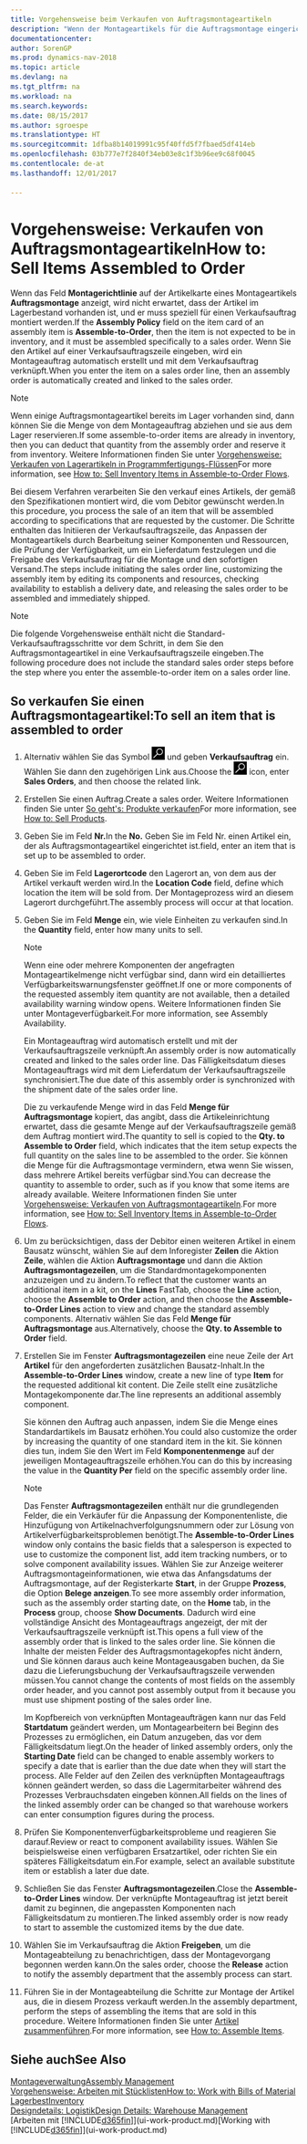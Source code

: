 ```yaml
---
title: Vorgehensweise beim Verkaufen von Auftragsmontageartikeln
description: "Wenn der Montageartikels für die Auftragsmontage eingerichtet ist, dann nimmt der Standard-Verkaufsauftragsprozess an, dass der Artikel nicht auf Lager ist und für den jeweiligen Verkaufsauftrag speziell montiert werden muss. Wenn Sie den Artikel auf einer Verkaufsauftragszeile eingeben, wird ein Montageauftrag automatisch erstellt und mit dem Verkaufsauftrag verknüpft."
documentationcenter: 
author: SorenGP
ms.prod: dynamics-nav-2018
ms.topic: article
ms.devlang: na
ms.tgt_pltfrm: na
ms.workload: na
ms.search.keywords: 
ms.date: 08/15/2017
ms.author: sgroespe
ms.translationtype: HT
ms.sourcegitcommit: 1dfba8b14019991c95f40ffd5f7fbaed5df414eb
ms.openlocfilehash: 03b777e7f2840f34eb03e8c1f3b96ee9c68f0045
ms.contentlocale: de-at
ms.lasthandoff: 12/01/2017

---
```

# <a name="how-to-sell-items-assembled-to-order"></a><span data-ttu-id="8ac48-104">Vorgehensweise: Verkaufen von Auftragsmontageartikeln</span><span class="sxs-lookup"><span data-stu-id="8ac48-104">How to: Sell Items Assembled to Order</span></span>
<span data-ttu-id="8ac48-105">Wenn das Feld **Montagerichtlinie** auf der Artikelkarte eines Montageartikels  **Auftragsmontage** anzeigt, wird nicht erwartet, dass der Artikel im Lagerbestand vorhanden ist, und er muss speziell für einen Verkaufsauftrag montiert werden.</span><span class="sxs-lookup"><span data-stu-id="8ac48-105">If the **Assembly Policy** field on the item card of an assembly item is **Assemble-to-Order**, then the item is not expected to be in inventory, and it must be assembled specifically to a sales order.</span></span> <span data-ttu-id="8ac48-106">Wenn Sie den Artikel auf einer Verkaufsauftragszeile eingeben, wird ein Montageauftrag automatisch erstellt und mit dem Verkaufsauftrag verknüpft.</span><span class="sxs-lookup"><span data-stu-id="8ac48-106">When you enter the item on a sales order line, then an assembly order is automatically created and linked to the sales order.</span></span>  

> [!NOTE]  
>  <span data-ttu-id="8ac48-107">Wenn einige Auftragsmontageartikel bereits im Lager vorhanden sind, dann können Sie die Menge von dem Montageauftrag abziehen und sie aus dem Lager reservieren.</span><span class="sxs-lookup"><span data-stu-id="8ac48-107">If some assemble-to-order items are already in inventory, then you can deduct that quantity from the assembly order and reserve it from inventory.</span></span> <span data-ttu-id="8ac48-108">Weitere Informationen finden Sie unter [Vorgehensweise: Verkaufen von Lagerartikeln in Programmfertigungs-Flüssen](assembly-how-to-sell-assemble-to-order-items-and-inventory-items-together.md)</span><span class="sxs-lookup"><span data-stu-id="8ac48-108">For more information, see [How to: Sell Inventory Items in Assemble-to-Order Flows](assembly-how-to-sell-assemble-to-order-items-and-inventory-items-together.md).</span></span>  

<span data-ttu-id="8ac48-109">Bei diesem Verfahren verarbeiten Sie den verkauf eines Artikels, der gemäß den Spezifikationen montiert wird, die vom Debitor gewünscht werden.</span><span class="sxs-lookup"><span data-stu-id="8ac48-109">In this procedure, you process the sale of an item that will be assembled according to specifications that are requested by the customer.</span></span> <span data-ttu-id="8ac48-110">Die Schritte enthalten das Initiieren der Verkaufsauftragszeile, das Anpassen der Montageartikels durch Bearbeitung seiner Komponenten und Ressourcen, die Prüfung der Verfügbarkeit, um ein Lieferdatum festzulegen und die Freigabe des Verkaufsauftrag für die Montage und den sofortigen Versand.</span><span class="sxs-lookup"><span data-stu-id="8ac48-110">The steps include initiating the sales order line, customizing the assembly item by editing its components and resources, checking availability to establish a delivery date, and releasing the sales order to be assembled and immediately shipped.</span></span>  

> [!NOTE]  
>  <span data-ttu-id="8ac48-111">Die folgende Vorgehensweise enthält nicht die Standard-Verkaufsauftragsschritte vor dem Schritt, in dem Sie den Auftragsmontageartikel in eine Verkaufsauftragszeile eingeben.</span><span class="sxs-lookup"><span data-stu-id="8ac48-111">The following procedure does not include the standard sales order steps before the step where you enter the assemble-to-order item on a sales order line.</span></span>  

## <a name="to-sell-an-item-that-is-assembled-to-order"></a><span data-ttu-id="8ac48-112">So verkaufen Sie einen Auftragsmontageartikel:</span><span class="sxs-lookup"><span data-stu-id="8ac48-112">To sell an item that is assembled to order</span></span>  
1.  <span data-ttu-id="8ac48-113">Alternativ wählen Sie das Symbol ![Nach Seite oder Bericht suchen](media/ui-search/search_small.png "Nach Seite oder Bericht suchen") und geben **Verkaufsauftrag** ein. Wählen Sie dann den zugehörigen Link aus.</span><span class="sxs-lookup"><span data-stu-id="8ac48-113">Choose the ![Search for Page or Report](media/ui-search/search_small.png "Search for Page or Report icon") icon, enter **Sales Orders**, and then choose the related link.</span></span>  
2.  <span data-ttu-id="8ac48-114">Erstellen Sie einen Auftrag.</span><span class="sxs-lookup"><span data-stu-id="8ac48-114">Create a sales order.</span></span> <span data-ttu-id="8ac48-115">Weitere Informationen finden Sie unter [So geht's: Produkte verkaufen](sales-how-sell-products.md)</span><span class="sxs-lookup"><span data-stu-id="8ac48-115">For more information, see [How to: Sell Products](sales-how-sell-products.md).</span></span>  
3.  <span data-ttu-id="8ac48-116">Geben Sie im Feld **Nr.**</span><span class="sxs-lookup"><span data-stu-id="8ac48-116">In the **No.**</span></span> <span data-ttu-id="8ac48-117">Geben Sie im Feld Nr. einen Artikel ein, der als Auftragsmontageartikel eingerichtet ist.</span><span class="sxs-lookup"><span data-stu-id="8ac48-117">field, enter an item that is set up to be assembled to order.</span></span>  
4.  <span data-ttu-id="8ac48-118">Geben Sie im Feld **Lagerortcode** den Lagerort an, von dem aus der Artikel verkauft werden wird.</span><span class="sxs-lookup"><span data-stu-id="8ac48-118">In the **Location Code** field, define which location the item will be sold from.</span></span> <span data-ttu-id="8ac48-119">Der Montageprozess wird an diesem Lagerort durchgeführt.</span><span class="sxs-lookup"><span data-stu-id="8ac48-119">The assembly process will occur at that location.</span></span>  
5.  <span data-ttu-id="8ac48-120">Geben Sie im Feld **Menge** ein, wie viele Einheiten zu verkaufen sind.</span><span class="sxs-lookup"><span data-stu-id="8ac48-120">In the **Quantity** field, enter how many units to sell.</span></span>  

    > [!NOTE]  
    >  <span data-ttu-id="8ac48-121">Wenn eine oder mehrere Komponenten der angefragten Montageartikelmenge nicht verfügbar sind, dann wird ein detailliertes Verfügbarkeitswarnungsfenster geöffnet.</span><span class="sxs-lookup"><span data-stu-id="8ac48-121">If one or more components of the requested assembly item quantity are not available, then a detailed availability warning window opens.</span></span> <span data-ttu-id="8ac48-122">Weitere Informationen finden Sie unter Montageverfügbarkeit.</span><span class="sxs-lookup"><span data-stu-id="8ac48-122">For more information, see Assembly Availability.</span></span>  

    <span data-ttu-id="8ac48-123">Ein Montageauftrag wird automatisch erstellt und mit der Verkaufsauftragszeile verknüpft.</span><span class="sxs-lookup"><span data-stu-id="8ac48-123">An assembly order is now automatically created and linked to the sales order line.</span></span> <span data-ttu-id="8ac48-124">Das Fälligkeitsdatum dieses Montageauftrags wird mit dem Lieferdatum der Verkaufsauftragszeile synchronisiert.</span><span class="sxs-lookup"><span data-stu-id="8ac48-124">The due date of this assembly order is synchronized with the shipment date of the sales order line.</span></span>  

    <span data-ttu-id="8ac48-125">Die zu verkaufende Menge wird in das Feld **Menge für Auftragsmontage** kopiert, das angibt, dass die Artikeleinrichtung erwartet, dass die gesamte Menge auf der Verkaufsauftragszeile gemäß dem Auftrag montiert wird.</span><span class="sxs-lookup"><span data-stu-id="8ac48-125">The quantity to sell is copied to the **Qty. to Assemble to Order** field, which indicates that the item setup expects the full quantity on the sales line to be assembled to the order.</span></span> <span data-ttu-id="8ac48-126">Sie können die Menge für die Auftragsmontage vermindern, etwa wenn Sie wissen, dass mehrere Artikel bereits verfügbar sind.</span><span class="sxs-lookup"><span data-stu-id="8ac48-126">You can decrease the quantity to assemble to order, such as if you know that some items are already available.</span></span> <span data-ttu-id="8ac48-127">Weitere Informationen finden Sie unter [Vorgehensweise: Verkaufen von Auftragsmontageartikeln](assembly-how-to-sell-inventory-items-in-assemble-to-order-flows.md).</span><span class="sxs-lookup"><span data-stu-id="8ac48-127">For more information, see [How to: Sell Inventory Items in Assemble-to-Order Flows](assembly-how-to-sell-inventory-items-in-assemble-to-order-flows.md).</span></span>  

6.  <span data-ttu-id="8ac48-128">Um zu berücksichtigen, dass der Debitor einen weiteren Artikel in einem Bausatz wünscht, wählen Sie auf dem Inforegister **Zeilen** die Aktion **Zeile**, wählen die Aktion **Auftragsmontage** und dann die Aktion **Auftragsmontagezeilen**, um die Standardmontagekomponenten anzuzeigen und zu ändern.</span><span class="sxs-lookup"><span data-stu-id="8ac48-128">To reflect that the customer wants an additional item in a kit, on the **Lines** FastTab, choose the **Line** action, choose the **Assemble to Order** action, and then choose the **Assemble-to-Order Lines** action to view and change the standard assembly components.</span></span> <span data-ttu-id="8ac48-129">Alternativ wählen Sie das Feld **Menge für Auftragsmontage** aus.</span><span class="sxs-lookup"><span data-stu-id="8ac48-129">Alternatively, choose the **Qty. to Assemble to Order** field.</span></span>  
7.  <span data-ttu-id="8ac48-130">Erstellen Sie im Fenster **Auftragsmontagezeilen** eine neue Zeile der Art **Artikel** für den angeforderten zusätzlichen Bausatz-Inhalt.</span><span class="sxs-lookup"><span data-stu-id="8ac48-130">In the **Assemble-to-Order Lines** window, create a new line of type **Item** for the requested additional kit content.</span></span> <span data-ttu-id="8ac48-131">Die Zeile stellt eine zusätzliche Montagekomponente dar.</span><span class="sxs-lookup"><span data-stu-id="8ac48-131">The line represents an additional assembly component.</span></span>  

    <span data-ttu-id="8ac48-132">Sie können den Auftrag auch anpassen, indem Sie die Menge eines Standardartikels im Bausatz erhöhen.</span><span class="sxs-lookup"><span data-stu-id="8ac48-132">You could also customize the order by increasing the quantity of one standard item in the kit.</span></span> <span data-ttu-id="8ac48-133">Sie können dies tun, indem Sie den Wert im Feld **Komponentenmenge** auf der jeweiligen Montageauftragszeile erhöhen.</span><span class="sxs-lookup"><span data-stu-id="8ac48-133">You can do this by increasing the value in the **Quantity Per** field on the specific assembly order line.</span></span>  

    > [!NOTE]  
    >  <span data-ttu-id="8ac48-134">Das Fenster **Auftragsmontagezeilen** enthält nur die grundlegenden Felder, die ein Verkäufer für die Anpassung der Komponentenliste, die Hinzufügung von Artikelnachverfolgungsnummern oder zur Lösung von Artikelverfügbarkeitsproblemen benötigt.</span><span class="sxs-lookup"><span data-stu-id="8ac48-134">The **Assemble-to-Order Lines** window only contains the basic fields that a salesperson is expected to use to customize the component list, add item tracking numbers, or to solve component availability issues.</span></span> <span data-ttu-id="8ac48-135">Wählen Sie zur Anzeige weiterer Auftragsmontageinformationen, wie etwa das Anfangsdatums der Auftragsmontage, auf der Registerkarte **Start**, in der Gruppe **Prozess**, die Option **Belege anzeigen**.</span><span class="sxs-lookup"><span data-stu-id="8ac48-135">To see more assembly order information, such as the assembly order starting date, on the **Home** tab, in the **Process** group, choose **Show Documents**.</span></span> <span data-ttu-id="8ac48-136">Dadurch wird eine vollständige Ansicht des Montageauftrags angezeigt, der mit der Verkaufsauftragszeile verknüpft ist.</span><span class="sxs-lookup"><span data-stu-id="8ac48-136">This opens a full view of the assembly order that is linked to the sales order line.</span></span> <span data-ttu-id="8ac48-137">Sie können die Inhalte der meisten Felder des Auftragsmontagekopfes nicht ändern, und Sie können daraus auch keine Montageausgaben buchen, da Sie dazu die Lieferungsbuchung der Verkaufsauftragszeile verwenden müssen.</span><span class="sxs-lookup"><span data-stu-id="8ac48-137">You cannot change the contents of most fields on the assembly order header, and you cannot post assembly output from it because you must use shipment posting of the sales order line.</span></span>  
    >   
    >  <span data-ttu-id="8ac48-138">Im Kopfbereich von verknüpften Montageaufträgen kann nur das Feld **Startdatum** geändert werden, um Montagearbeitern bei Beginn des Prozesses zu ermöglichen, ein Datum anzugeben, das vor dem Fälligkeitsdatum liegt.</span><span class="sxs-lookup"><span data-stu-id="8ac48-138">On the header of linked assembly orders, only the **Starting Date** field can be changed to enable assembly workers to specify a date that is earlier than the due date when they will start the process.</span></span> <span data-ttu-id="8ac48-139">Alle Felder auf den Zeilen des verknüpften Montageauftrags können geändert werden, so dass die Lagermitarbeiter während des Prozesses Verbrauchsdaten eingeben können.</span><span class="sxs-lookup"><span data-stu-id="8ac48-139">All fields on the lines of the linked assembly order can be changed so that warehouse workers can enter consumption figures during the process.</span></span>  

8.  <span data-ttu-id="8ac48-140">Prüfen Sie Komponentenverfügbarkeitsprobleme und reagieren Sie darauf.</span><span class="sxs-lookup"><span data-stu-id="8ac48-140">Review or react to component availability issues.</span></span> <span data-ttu-id="8ac48-141">Wählen Sie beispielsweise einen verfügbaren Ersatzartikel, oder richten Sie ein späteres Fälligkeitsdatum ein.</span><span class="sxs-lookup"><span data-stu-id="8ac48-141">For example, select an available substitute item or establish a later due date.</span></span>  
9. <span data-ttu-id="8ac48-142">Schließen Sie das Fenster **Auftragsmontagezeilen**.</span><span class="sxs-lookup"><span data-stu-id="8ac48-142">Close the **Assemble-to-Order Lines** window.</span></span> <span data-ttu-id="8ac48-143">Der verknüpfte Montageauftrag ist jetzt bereit damit zu beginnen, die angepassten Komponenten nach Fälligkeitsdatum zu montieren.</span><span class="sxs-lookup"><span data-stu-id="8ac48-143">The linked assembly order is now ready to start to assemble the customized items by the due date.</span></span>  
10. <span data-ttu-id="8ac48-144">Wählen Sie im Verkaufsauftrag die Aktion **Freigeben**, um die Montageabteilung zu benachrichtigen, dass der Montagevorgang begonnen werden kann.</span><span class="sxs-lookup"><span data-stu-id="8ac48-144">On the sales order, choose the **Release** action to notify the assembly department that the assembly process can start.</span></span>  
11. <span data-ttu-id="8ac48-145">Führen Sie in der Montageabteilung die Schritte zur Montage der Artikel aus, die in diesem Prozess verkauft werden.</span><span class="sxs-lookup"><span data-stu-id="8ac48-145">In the assembly department, perform the steps of assembling the items that are sold in this procedure.</span></span> <span data-ttu-id="8ac48-146">Weitere Informationen finden Sie unter [Artikel zusammenführen](assembly-how-to-assemble-items.md).</span><span class="sxs-lookup"><span data-stu-id="8ac48-146">For more information, see [How to: Assemble Items](assembly-how-to-assemble-items.md).</span></span>  

## <a name="see-also"></a><span data-ttu-id="8ac48-147">Siehe auch</span><span class="sxs-lookup"><span data-stu-id="8ac48-147">See Also</span></span>  
[<span data-ttu-id="8ac48-148">Montageverwaltung</span><span class="sxs-lookup"><span data-stu-id="8ac48-148">Assembly Management</span></span>](assembly-assemble-items.md)  
[<span data-ttu-id="8ac48-149">Vorgehensweise: Arbeiten mit Stücklisten</span><span class="sxs-lookup"><span data-stu-id="8ac48-149">How to: Work with Bills of Material</span></span>](inventory-how-work-BOMs.md)  
[<span data-ttu-id="8ac48-150">Lagerbest</span><span class="sxs-lookup"><span data-stu-id="8ac48-150">Inventory</span></span>](inventory-manage-inventory.md)  
[<span data-ttu-id="8ac48-151">Designdetails: Logistik</span><span class="sxs-lookup"><span data-stu-id="8ac48-151">Design Details: Warehouse Management</span></span>](design-details-warehouse-management.md)  
<span data-ttu-id="8ac48-152">[Arbeiten mit [!INCLUDE[d365fin](includes/d365fin_md.md)]](ui-work-product.md)</span><span class="sxs-lookup"><span data-stu-id="8ac48-152">[Working with [!INCLUDE[d365fin](includes/d365fin_md.md)]](ui-work-product.md)</span></span>

